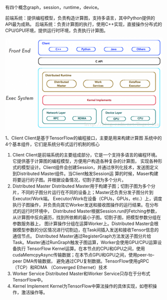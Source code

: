 有四个概念graph，session，runtime，device。

前端系统：提供编程模型，负责构造计算图，支持多语言，其中Python提供的 API最为成熟。
后端系统：负责计算图的执行，使用C++实现，直接操作分布式的CPU/GPU环境，提供运行时环境，负责执行计算图。
<div align=center><img src="https://github.com/heng318/study/blob/master/images/%E7%B3%BB%E7%BB%9F%E6%9E%B6%E6%9E%84.png"/></div>

1、Client
Client是基于TensorFlow的编程接口，主要是用来构建计算图
系统中的4个基本组件，它们是系统分布式运行机制的核心
1. Client
   Client是前端系统的主要组成部分，它是一个支持多语言的编程环境。它提供基于计算图的编程模型，方便用户构造各种复杂的计算图，
   实现各种形式的模型设计。Client组件会创建Session，并通过序列化技术，发送图定义到Distributed Master组件。当Client触发Session运
   算的时候，Maser构建将要运行的子图。并根据设备情况，切割子图为多个分片。
2. Distributed Master
   Distributed Master用于构建子图；切割子图为多个分片，不同的子图分片运行在不同的设备上；Master还负责分发子图分片到Executor/Work端。
   Executor/Work在设备（CPUs，GPUs，etc.）上，调度执行子图操作，并负责向其它Worker发送和接收图操作的运行结果。在分布式的运行时环境中，
   Distributed Master根据Session.run的Fetching参数，从计算图中反向遍历，找到所依赖的最小子图。切割子图，把模型参数分组在参数服务器上，
   图计算操作分组在运算Worker上。Distributed Master会根据模型参数的分区情况进行切割边，在Task间插入发送和接收Tensor信息的通信节点。
   Distributed Master通过RegisterGraph方法发送子图分片给Task。Master通过RunGraph触发子图运算，Worker会使用GPU/CPU运算设备执行
   TensorFlow Kernel运算。在本节点的CPU和GPU之间，使用cudaMemcpyAsync传输数据；在本节点GPU和GPU之间，使用peer-to-peer DMA传输数据，
   避免通过CPU复制数据。TensorFlow使用gRPC（TCP）和RDMA （Converged Ethernet）技术
3. Worker Service
   Distributed Master和Worker Service只存在于分布式TensorFlow中。
4. Kernel Implement
   Kernel为TensorFlow中算法操作的具体实现，如卷积操作，激活操作等。
